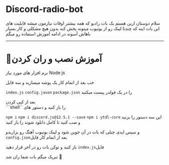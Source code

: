# Discord-radio-bot

 سلام دوستان ارین هستم 
یک بات رادیو که همه بیشتر اوقات نیازمون میشه
 قابلیت های این بات اینه که 
چندتا لینک رو از یوتیوب میتونه پخش کنه بدون هیچ مشکلی و
کار بسیار باهاش آسونه 
در ادامه آموزش استفاده رو میگم 

-----------------------
# 🔴آموزش نصب و ران کردن 

نرم افزار های مورد نیاز 
Node js 

خب بعد از اتمام کار یک پوشه میسازید و سه فایل 

```index.js```
```config.jason```
```package.json``` 
 را در یک فولدر پیست میکنید 

بعد از کپی کردن  
```shell`` 
را باز کنید و دستور های 

```npm i```
```npm i discord.js@12.5.1 --save```
```npm i ytdl-core```
این سه دستور را بزنید و صب کنید تا کامل دانلود شوند 
را باز کنید

 و سپس ایدی چنلی که بات در آن جوین شود و لینک یوتیوب آهنگ رو بزاریدو ```config.json```بعد از اتمام کار فایل
 
باز کنید و توکن بات رو در آخر قرار دهید ```index.js```فایل  


تبریک میگم بات شما ران شد 🎉

